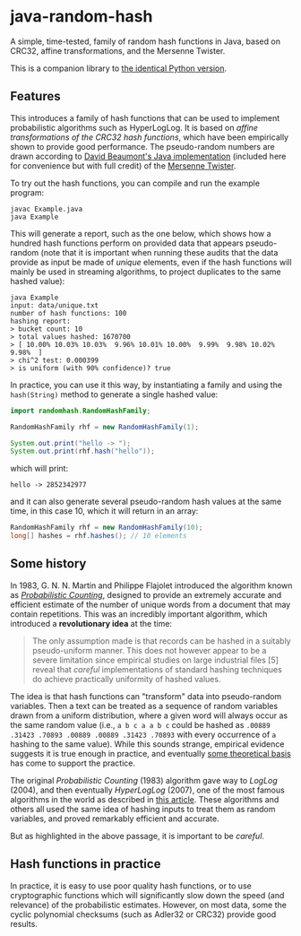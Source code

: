 # java-random-hash

A simple, time-tested, family of random hash functions in Java, based on CRC32,
affine transformations, and the Mersenne Twister.

This is a companion library to [the identical Python version](https://github.com/jlumbroso/python-random-hash).

## Features

This introduces a family of hash functions that can be used to implement probabilistic
algorithms such as HyperLogLog. It is based on *affine transformations of the CRC32 hash
functions*, which have been empirically shown to provide good performance. The pseudo-random
numbers are drawn according to
[David Beaumont's Java implementation](http://www.math.sci.hiroshima-u.ac.jp/~m-mat/MT/VERSIONS/JAVA/MTRandom.java)
(included here for convenience but with full credit) of the
[Mersenne Twister](http://www.math.sci.hiroshima-u.ac.jp/~m-mat/MT/emt.html).

To try out the hash functions, you can compile and run the example program:
```shell
javac Example.java
java Example
```

This will generate a report, such as the one below, which shows how a hundred
hash functions perform on provided data that appears pseudo-random (note that it
is important when running these audits that the data provide as input be made
of *unique* elements, even if the hash functions will mainly be used in streaming
algorithms, to project duplicates to the same hashed value):

```
java Example       
input: data/unique.txt
number of hash functions: 100
hashing report:
> bucket count: 10
> total values hashed: 1670700
> [ 10.00% 10.03% 10.03%  9.96% 10.01% 10.00%  9.99%  9.98% 10.02%  9.98%  ]
> chi^2 test: 0.000399
> is uniform (with 90% confidence)? true
```

In practice, you can use it this way, by instantiating a family and using the
`hash(String)` method to generate a single hashed value:
```java
import randomhash.RandomHashFamily;

RandomHashFamily rhf = new RandomHashFamily(1);

System.out.print("hello -> ");
System.out.print(rhf.hash("hello"));
```
which will print:
```
hello -> 2852342977
```
and it can also generate several pseudo-random hash values at the same time,
in this case 10, which it will return in an array:
```java
RandomHashFamily rhf = new RandomHashFamily(10);
long[] hashes = rhf.hashes(); // 10 elements
```

## Some history

In  1983, G. N. N. Martin and Philippe Flajolet introduced the algorithm known
as [_Probabilistic Counting_](http://algo.inria.fr/flajolet/Publications/FlMa85.pdf),
designed to provide an extremely accurate and efficient
estimate of the number of unique words from a document that may contain repetitions.
This was an incredibly important algorithm, which introduced a **revolutionary idea**
at the time:

> The only assumption made is that records can be hashed in a suitably pseudo-uniform
> manner. This does not however appear to be a severe limitation since empirical
> studies on large industrial files [5] reveal that *careful* implementations of
> standard hashing techniques do achieve practically uniformity of hashed values.

The idea is that hash functions can "transform" data into pseudo-random variables.
Then a text can be treated as a sequence of random variables drawn from a uniform
distribution, where a given word will always occur as the same random value (i.e.,
`a b c a a b c` could be hashed as `.00889 .31423 .70893 .00889 .00889 .31423 .70893` with
every occurrence of `a` hashing to the same value). While this sounds strange,
empirical evidence suggests it is true enough in practice, and eventually [some
theoretical basis](https://people.seas.harvard.edu/~salil/research/streamhash-Jun10.pdf)
has come to support the practice.

The original *Probabilistic Counting* (1983) algorithm gave way to *LogLog* (2004),
and then eventually *HyperLogLog* (2007), one of the most famous algorithms in the
world as described in [this article](https://arxiv.org/abs/1805.00612). These algorithms
and others all used the same idea of hashing inputs to treat them as random variables,
and proved remarkably efficient and accurate.

But as highlighted in the above passage, it is important to be *careful*.

## Hash functions in practice

In practice, it is easy to use poor quality hash functions, or to use cryptographic
functions which will significantly slow down the speed (and relevance) of the
probabilistic estimates. However, on most data, some the cyclic polynomial checksums
(such as Adler32 or CRC32) provide good results.
